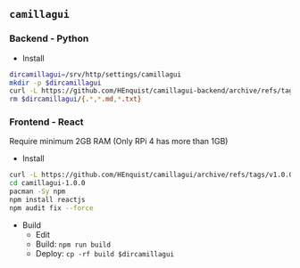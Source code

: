 `camillagui`
---

### Backend - Python
- Install
```sh
dircamillagui=/srv/http/settings/camillagui
mkdir -p $dircamillagui
curl -L https://github.com/HEnquist/camillagui-backend/archive/refs/tags/v1.0.0-rc2.tar.gz | bsdtar xf - -C $dircamillagui
rm $dircamillagui/{.*,*.md,*.txt}
```

### Frontend - React
Require minimum 2GB RAM (Only RPi 4 has more than 1GB)
- Install
```sh
curl -L https://github.com/HEnquist/camillagui/archive/refs/tags/v1.0.0.tar.gz | bsdtar xf -
cd camillagui-1.0.0
pacman -Sy npm
npm install reactjs
npm audit fix --force
```
- Build
	- Edit
	- Build: `npm run build`
	- Deploy: `cp -rf build $dircamillagui`
